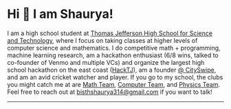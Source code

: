 
# Hi 👋 I am Shaurya! 
I am a high school student at [Thomas Jefferson High School for Science and Technology](https://tjhsst.fcps.edu/), where I focus on taking classes at higher levels of computer science and mathematics. I do competitive math + programming, machine learning research, am a hackathon enthusiast (6/8 wins, talked to co-founder of Venmo and multiple VCs) and organize the largest high school hackathon on the east coast ([HackTJ](https://hacktj.org)), am a founder [@ CitySwipe](https://cityswipe.app), and am an avid cricket watcher and player. If you go to my school, the clubs you might catch me at are [Math Team](https://tjvmt.com), [Computer Team](https://activities.tjhsst.edu/ict/), and [Physics Team](https://activities.tjhsst.edu/physics/). Feel free to reach out at bisthshaurya314@gmail.com if you want to talk!

---

